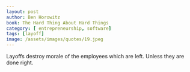 ```yaml
---
layout: post
author: Ben Horowitz
book: The Hard Thing About Hard Things
category: [ entrepreneurship, software]
tags: [layoff]
image: /assets/images/quotes/19.jpeg
---
```

Layoffs destroy morale of the employees which are left. Unless they are done right.